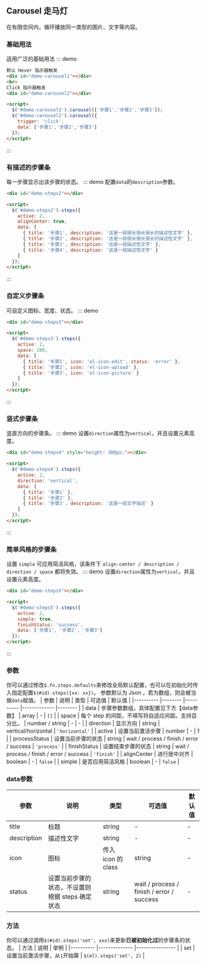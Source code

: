 ## Carousel 走马灯
在有限空间内，循环播放同一类型的图片、文字等内容。

### 基础用法
适用广泛的基础用法
::: demo

```html
默认 Hover 指示器触发
<div id="demo-carousel1"></div>
<br>
Click 指示器触发
<div id="demo-carousel2"></div>

<script>
  $('#demo-carousel1').carousel(['步骤1','步骤2','步骤3']);
  $('#demo-carousel2').carousel({
    trigger: 'click',
    data: ['步骤1','步骤2','步骤3']
  });
</script>
```
:::

### 有描述的步骤条
每一步骤显示出该步骤的状态。
::: demo 配置`data`的`description`参数。

```html
<div id="demo-steps2"></div>

<script>
  $('#demo-steps2').steps({
    active: 2,
    alignCenter: true,
    data: [
      { title: '步骤1', description: '这是一段很长很长很长的描述性文字' },
      { title: '步骤2', description: '这是一段很长很长很长的描述性文字' },
      { title: '步骤3', description: '这是一段描述性文字' },
      { title: '步骤4', description: '这是一段描述性文字' }
    ]
  });
</script>
```
:::

### 自定义步骤条
可自定义图标、宽度、状态。
::: demo

```html
<div id="demo-steps3"></div>

<script>
  $('#demo-steps3').steps({
    active: 2,
    space: 200,
    data: [
      { title: '步骤1', icon: 'el-icon-edit', status: 'error' },
      { title: '步骤2', icon: 'el-icon-upload' },
      { title: '步骤3', icon: 'el-icon-picture' }
    ]
  });
</script>
```
:::

### 竖式步骤条
竖直方向的步骤条。
::: demo 设置`direction`属性为`vertical`，并且设置元素高度。

```html
<div id="demo-steps4" style="height: 300px;"></div>

<script>
  $('#demo-steps4').steps({
    active: 2,
    direction: 'vertical',
    data: [
      { title: '步骤1' },
      { title: '步骤2' },
      { title: '步骤3', description: '这是一段文字描述' }
    ]
  });
</script>
```
:::

### 简单风格的步骤条
设置 `simple` 可应用简洁风格，该条件下 `align-center / description / direction / space` 都将失效。
::: demo 设置`direction`属性为`vertical`，并且设置元素高度。

```html
<div id="demo-steps5"></div>

<script>
  $('#demo-steps5').steps({
    active: 2,
    simple: true,
    finishStatus: 'success',
    data: ['步骤1', '步骤2', '步骤3']
  });
</script>
```
:::

### 参数
你可以通过修改`$.fn.steps.defaults`来修改全局默认配置，也可以在初始化时传入指定配置`$(#id).steps({xx: xx})`。
参数默认为 Json ，若为数组，则会被当做`data`赋值。
| 参数      | 说明          | 类型      | 可选值                           | 默认值  |
|---------- |-------- |---------- |-------------  |-------- |
| data          | 步骤参数数组，具体配置见下方【data参数】   | array  | - | `[]` |
| space | 每个 step 的间距，不填写将自适应间距。支持百分比。 | number / string | - | - |
| direction | 显示方向 | string | vertical/horizontal | `'horizontal'` |
| active | 设置当前激活步骤  | number | - | 1 |
| processStatus | 设置当前步骤的状态 | string | wait / process / finish / error / success | `'process'` |
| finishStatus | 设置结束步骤的状态 | string | wait / process / finish / error / success | `'finish'` |
| alignCenter | 进行居中对齐 | boolean | - | `false` |
| simple | 是否应用简洁风格 | boolean | - | `false` |

### data参数
| 参数      | 说明    | 类型      | 可选值       | 默认值   |
|---------- |-------- |---------- |-------------  |-------- |
| title | 标题 | string | - | - |
| description | 描述性文字 | string | - | - |
| icon | 图标 | 传入 icon 的 class | string | - |
| status | 设置当前步骤的状态，不设置则根据 steps 确定状态 | string | wait / process / finish / error / success | - |

### 方法
你可以通过调用`$(#id).steps('set', xxx)`来更新**已被初始化过**的步骤条的状态。
| 方法      | 说明          | 举例  |
|---------- |-------------- |---------------- |
| set | 设置当前激活步骤，从`1`开始算 | `$(el).steps('set', 2)` |
